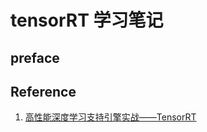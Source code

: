 # tensorRT 学习笔记

## preface

##


## Reference
1. [高性能深度学习支持引擎实战——TensorRT](https://zhuanlan.zhihu.com/p/35657027)
